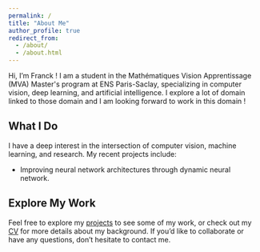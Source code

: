 ```yaml
---
permalink: /
title: "About Me"
author_profile: true
redirect_from: 
  - /about/
  - /about.html
---
```


Hi, I’m Franck ! I am a student in the Mathématiques Vision Apprentissage (MVA) Master's program at ENS Paris-Saclay, specializing in computer vision, deep learning, and artificial intelligence. I explore a lot of domain linked to those domain and I am looking forward to work in this domain !

## What I Do

I have a deep interest in the intersection of computer vision, machine learning, and research. My recent projects include:
- Improving neural network architectures through dynamic neural network.

## Explore My Work

Feel free to explore my [projects](https://francklaborde.github.io/portfolio) to see some of my work, or check out my [CV](https://francklaborde.github.io/resume) for more details about my background. If you’d like to collaborate or have any questions, don’t hesitate to contact me.